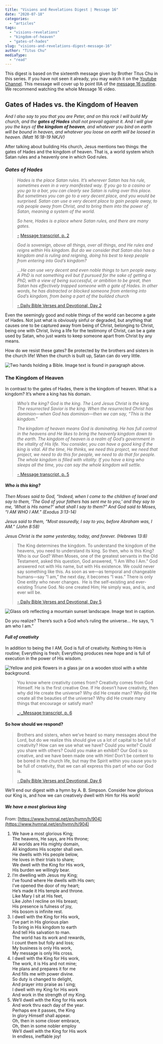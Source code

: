 ```yaml
---
title: "Visions and Revelations Digest | Message 16"
date: "2020-07-18"
categories: 
  - "articles"
tags: 
  - "visions-revelations"
  - "kingdom-of-heaven"
  - "gates-of-hades"
slug: "visions-and-revelations-digest-message-16"
author: "Titus Chu"
mediaType: 
  - "read"
---
```


This digest is based on the sixteenth message given by Brother Titus Chu in this series. If you have not seen it already, you may watch it on the [Youtube Channel](https://youtu.be/UCbHYDSWz8U). This message will cover up to point IIIA of the [message 16 outline](http://english.thechurchincleveland.org/uploads/3/6/7/5/3675146/visions_and_revelations_message_16.pdf). We recommend watching the whole Message 16 video.

## **Gates of Hades vs. the Kingdom of Heaven**

_And I also say to you that you are Peter, and on this rock I will build My church, and the **gates of Hades** shall not prevail against it. And I will give you the keys of **the kingdom of heaven**, and whatever you bind on earth will be bound in heaven, and whatever you loose on earth will be loosed in heaven. (Matt 16:18-19 NKJV)_

After talking about building His church, Jesus mentions two things: the gates of Hades and the kingdom of heaven. That is, a world system which Satan rules and a heavenly one in which God rules. 

### **_Gates of Hades_**

> _Hades is the place Satan rules. It’s wherever Satan has his rule, sometimes even in a very manifested way. If you go to a casino or you go to a bar, you can clearly see Satan is ruling over this place. But sometimes you can go to a very decent place, and you would be surprised. Satan can use a very decent place to gain people away, to rob people away from Christ, and to bring them into the power of Satan, meaning a system of the world._
> 
> _So here, Hades is a place where Satan rules, and there are many gates._
> 
> [_\-_](http://english.thechurchincleveland.org/uploads/3/6/7/5/3675146/message_16_edit.pdf) [](http://english.thechurchincleveland.org/uploads/3/6/7/5/3675146/message_16_edit.pdf) [Message transcript, p. 2](http://english.thechurchincleveland.org/uploads/3/6/7/5/3675146/message_16_edit.pdf)

> _God is sovereign, above all things, over all things, and He rules and reigns within His kingdom. But do we consider that Satan also has a kingdom and is ruling and reigning, doing his best to keep people from entering into God’s kingdom?_ 
> 
> _...He can use very decent and even noble things to turn people away. A PhD is not something evil but if pursued for the sake of getting a PhD, with a view of being successful, or ambition to be great, then Satan has effectively trapped someone with a gate of Hades. In other words, he has distracted or blocked someone from entering into God’s kingdom, from being a part of the builded church_
> 
> [\- Daily Bible Verses and Devotional, Day 2](http://english.thechurchincleveland.org/uploads/3/6/7/5/3675146/daily_bible_verses_message_16.pdf)

Even the seemingly good and noble things of the world can become a gate of Hades. Not just what is obviously sinful or degraded, but anything that causes one to be captured away from being of Christ, belonging to Christ, being one with Christ, living a life for the testimony of Christ, can be a gate used by Satan, who just wants to keep someone apart from Christ by any means. 

How do we resist these gates? Be protected by the brothers and sisters in the church life! When the church is built up, Satan can do very little. 

![Two hands holding a Bible. Image text is found in paragraph above. ](https://lh6.googleusercontent.com/ZhrUzAOivaqcXzYXzZCHc2JShww9ak6K9ICvbKBdJ4ZuIYEztR_MybVKKhdfa7Ir-3dcpnazw54hm0xV_XpMPL44gzj-lt7RWylV8KD9eFb-eYG4gLta1Ac3zexe7QW0XU2cM2Ra)

### **The Kingdom of Heaven**

In contrast to the gates of Hades, there is the kingdom of heaven. What is a kingdom? It’s where a king has his domain. 

> _Who’s the king? God is the king. The Lord Jesus Christ is the king. The resurrected Savior is the king. When the resurrected Christ has dominion—when God has dominion—then we can say, “This is the kingdom.”_
> 
> _The kingdom of heaven means God is dominating. He has full control in the heavens and He likes to bring the heavenly kingdom down to the earth. The kingdom of heaven is a realm of God’s government in the vitality of His life. You consider, you can have a good king if the king is vital. All the time, He thinks, we need this project, we need that project, we need to do this for people, we need to do that for people. The whole kingdom is filled with vitality. If you have a king who sleeps all the time, you can say the whole kingdom will settle._ 
> 
> [_\-_ Message transcript, p. 5](http://english.thechurchincleveland.org/uploads/3/6/7/5/3675146/message_16_edit.pdf)

#### **_Who is this king?_**

_Then Moses said to God, “Indeed, when I come to the children of Israel and say to them, ‘The God of your fathers has sent me to you,’ and they say to me, ‘What is His name?’ what shall I say to them?” And God said to Moses, “I AM WHO I AM.” (Exodus 3:13-14)_ 

_Jesus said to them, “Most assuredly, I say to you, before Abraham was, I AM.” (John 8:58)_

_Jesus Christ is the same yesterday, today, and forever. (Hebrews 13:8)_

> The King determines the kingdom. To understand the kingdom of the heavens, you need to understand its king. So then, who is this King? Who is our God? When Moses, one of the greatest servants in the Old Testament, asked this question, God answered, “I Am Who I Am.” God answered not with His name, but with His existence. We could never say something like this. As soon as we—as temporal and changeable humans—say “I am,” the next day, it becomes “I was.” There is only One entity who never changes.  He is the self-existing and ever-existing Triune God. No one created Him; He simply was, and is, and ever will be.
> 
> [\- Daily Bible Verses and Devotional, Day 5](http://english.thechurchincleveland.org/uploads/3/6/7/5/3675146/daily_bible_verses_message_16.pdf)

![Glass orb reflecting a mountain sunset landscape. Image text in caption. ](https://lh4.googleusercontent.com/XKG7DVEPGJc5LK_HE2HTgUi-8iEQhzjlz47QMRObj8sBjRUsxs7v_nJ13e95syzrD_A7MU4PM6KuWa3HZfafHBPcfD3N1bsTBTX8faA4IV5C2-JDhBimTIxx-9TLQkA9pZpejCym)

Do you realize? There’s such a God who’s ruling the universe… He says, “I am who I am.”

#### **_Full of creativity_**

In addition to being the I AM, God is full of creativity. Nothing to Him is routine; Everything is fresh; Everything produces new hope and is full of execution in the power of His wisdom. 

![Yellow and pink flowers in a glass jar on  a wooden stool with a white background.](https://lh4.googleusercontent.com/5LQibvy9F0xrgFw5iOytwjWZddq_SNhAwhs7FjG0gkhE4rG6795A4QoWFlrpad_EIj1YwUtdEHn8d9bD7JSAu8NOQH-bGLD3DOSH91bgQNrS6XBjO6Vl6w1D9C-qTCC7JI4bQ78a)

> You know where creativity comes from? Creativity comes from God Himself. He is the first creative One. If He doesn’t have creativity, then why did He create the universe? Why did He create man? Why did He create all the beauties of the universe? Why did He create many things that encourage or satisfy man?
> 
> [_\-_Message transcript, p. 6](http://english.thechurchincleveland.org/uploads/3/6/7/5/3675146/message_16_edit.pdf)

#### **So how should we respond?**

> Brothers and sisters, when we’ve heard so many messages about the Lord, but do we realize this should give us a lot of capital to be full of creativity? How can we use what we have? Could you write? Could you share with others? Could you make an exhibit? Our God is so creative, and we have been made one with Him! Don’t be content to be bored in the church life, but may the Spirit within you cause you to be full of creativity, that we can all express this part of who our God is. 
> 
> [\- Daily Bible Verses and Devotional, Day 6](http://english.thechurchincleveland.org/uploads/3/6/7/5/3675146/daily_bible_verses_message_16.pdf)

We’ll end our digest with a hymn by A. B. Simpson. Consider how glorious our King is, and how we can creatively dwell with Him for His work! 

##### We have a most glorious king

From: [https://www.hymnal.net/en/hymn/h/904](https://www.hymnal.net/en/hymn/h/904)

1. We have a most glorious King;  
    The heavens, He says, are His throne;  
    All worlds are His mighty domain,  
    All kingdoms His scepter shall own.  
    He dwells with His people below,  
    He loves in their trials to share;  
    We dwell with the King for His work,  
    His burden we willingly bear.
2. I’m dwelling with Jesus my King;  
    I’ve found where He dwells with His own;  
    I’ve opened the door of my heart;  
    He’s made it His temple and throne.  
    Like Mary I sit at His feet,  
    Like John I recline on His breast;  
    His presence is fulness of joy,  
    His bosom is infinite rest.
3. I dwell with the King for His work,  
    I’ve part in His glorious plan  
    To bring in His kingdom to earth  
    And tell His salvation to man.  
    The world has its work and rewards,  
    I count them but folly and loss;  
    My business is only His work,  
    My message is only His cross.
4. I dwell with the King for His work,  
    The work, it is His and not mine;  
    He plans and prepares it for me  
    And fills me with power divine.  
    So duty is changed to delight,  
    And prayer into praise as I sing;  
    I dwell with my King for His work  
    And work in the strength of my King.
5. We’ll dwell with the King for His work  
    And work thru each day of the year.  
    Perhaps ere it passes, the King  
    In glory Himself shall appear.  
    Oh, then in some closer embrace,  
    Oh, then in some nobler employ  
    We’ll dwell with the King for His work  
    In endless, ineffable joy!
